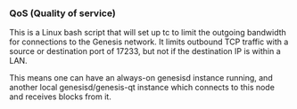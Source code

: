 ### QoS (Quality of service) ###

This is a Linux bash script that will set up tc to limit the outgoing bandwidth for connections to the Genesis network. It limits outbound TCP traffic with a source or destination port of 17233, but not if the destination IP is within a LAN.

This means one can have an always-on genesisd instance running, and another local genesisd/genesis-qt instance which connects to this node and receives blocks from it.
